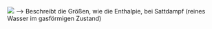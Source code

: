 ![](Pasted%20image%2020241209153708.png)
--> Beschreibt die Größen, wie die Enthalpie, bei Sattdampf (reines Wasser im gasförmigen Zustand)